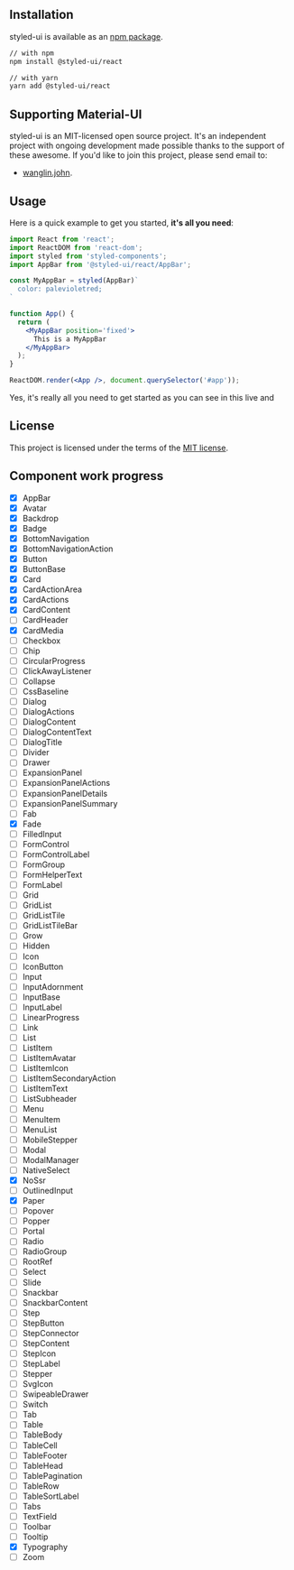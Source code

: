 ## Installation

styled-ui is available as an [npm package](https://www.npmjs.com/package/@styled-ui/react).
```sh
// with npm
npm install @styled-ui/react

// with yarn
yarn add @styled-ui/react
```

## Supporting Material-UI

styled-ui is an MIT-licensed open source project. It's an independent project with ongoing development made possible thanks to the support of these awesome. If you'd like to join this project, please send email to:
- [wanglin.john](https://github.com/nokisnojok).


## Usage

Here is a quick example to get you started, **it's all you need**:

```jsx
import React from 'react';
import ReactDOM from 'react-dom';
import styled from 'styled-components';
import AppBar from '@styled-ui/react/AppBar';

const MyAppBar = styled(AppBar)`
  color: palevioletred;
`

function App() {
  return (
    <MyAppBar position='fixed'>
      This is a MyAppBar
    </MyAppBar>
  );
}

ReactDOM.render(<App />, document.querySelector('#app'));
```
Yes, it's really all you need to get started as you can see in this live and 

## License

This project is licensed under the terms of the
[MIT license](/LICENSE).

## Component work progress

- [x] AppBar
- [x] Avatar
- [x] Backdrop
- [x] Badge
- [x] BottomNavigation
- [x] BottomNavigationAction
- [x] Button
- [x] ButtonBase
- [x] Card
- [x] CardActionArea
- [x] CardActions
- [x] CardContent
- [ ] CardHeader
- [x] CardMedia
- [ ] Checkbox
- [ ] Chip
- [ ] CircularProgress
- [ ] ClickAwayListener
- [ ] Collapse
- [ ] CssBaseline
- [ ] Dialog
- [ ] DialogActions
- [ ] DialogContent
- [ ] DialogContentText
- [ ] DialogTitle
- [ ] Divider
- [ ] Drawer
- [ ] ExpansionPanel
- [ ] ExpansionPanelActions
- [ ] ExpansionPanelDetails
- [ ] ExpansionPanelSummary
- [ ] Fab
- [x] Fade
- [ ] FilledInput
- [ ] FormControl
- [ ] FormControlLabel
- [ ] FormGroup
- [ ] FormHelperText
- [ ] FormLabel
- [ ] Grid
- [ ] GridList
- [ ] GridListTile
- [ ] GridListTileBar
- [ ] Grow
- [ ] Hidden
- [ ] Icon
- [ ] IconButton
- [ ] Input
- [ ] InputAdornment
- [ ] InputBase
- [ ] InputLabel
- [ ] LinearProgress
- [ ] Link
- [ ] List
- [ ] ListItem
- [ ] ListItemAvatar
- [ ] ListItemIcon
- [ ] ListItemSecondaryAction
- [ ] ListItemText
- [ ] ListSubheader
- [ ] Menu
- [ ] MenuItem
- [ ] MenuList
- [ ] MobileStepper
- [ ] Modal
- [ ] ModalManager
- [ ] NativeSelect
- [x] NoSsr
- [ ] OutlinedInput
- [x] Paper
- [ ] Popover
- [ ] Popper
- [ ] Portal
- [ ] Radio
- [ ] RadioGroup
- [ ] RootRef
- [ ] Select
- [ ] Slide
- [ ] Snackbar
- [ ] SnackbarContent
- [ ] Step
- [ ] StepButton
- [ ] StepConnector
- [ ] StepContent
- [ ] StepIcon
- [ ] StepLabel
- [ ] Stepper
- [ ] SvgIcon
- [ ] SwipeableDrawer
- [ ] Switch
- [ ] Tab
- [ ] Table
- [ ] TableBody
- [ ] TableCell
- [ ] TableFooter
- [ ] TableHead
- [ ] TablePagination
- [ ] TableRow
- [ ] TableSortLabel
- [ ] Tabs
- [ ] TextField
- [ ] Toolbar
- [ ] Tooltip
- [x] Typography
- [ ] Zoom
